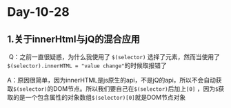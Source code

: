 # Day-10-28

## 1.关于innerHtml与jQ的混合应用

​	Q：之前一直很疑惑，为什么我使用了 `$(selector)` 选择了元素，然而当使用了`$(selector).innerHTML = "value change"`的时候取报错了

​	A：原因很简单，因为innerHTML是js原生的api，不是jQ的api，所以不会自动获取`$(selector)`的DOM节点。所以我们要自己在`$(selector)`后加上`[0]` ，因为`$`获取的是一个包含属性的对象数组`$(selector)[0]`就是DOM节点对象

